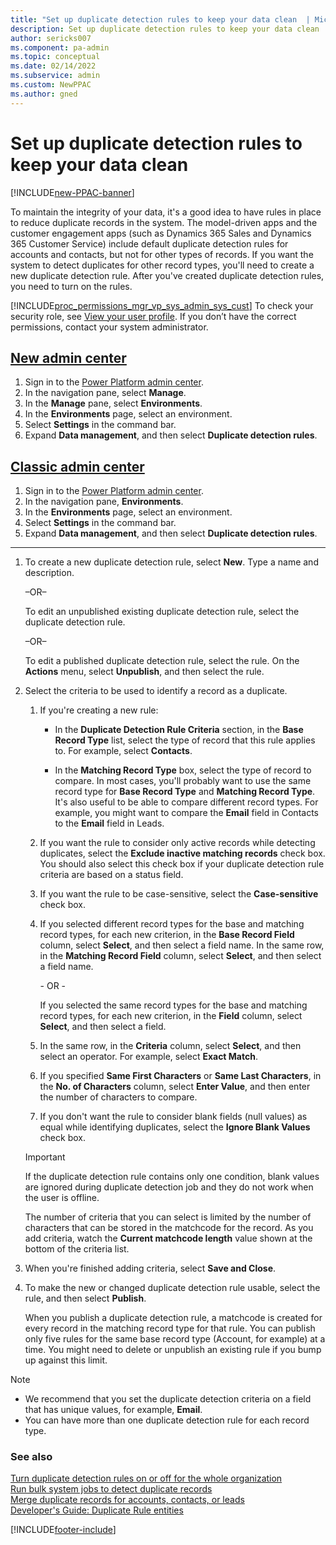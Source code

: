 ```yaml
---
title: "Set up duplicate detection rules to keep your data clean  | MicrosoftDocs"
description: Set up duplicate detection rules to keep your data clean
author: sericks007
ms.component: pa-admin
ms.topic: conceptual
ms.date: 02/14/2022
ms.subservice: admin
ms.custom: NewPPAC
ms.author: gned
---
```

# Set up duplicate detection rules to keep your data clean

[!INCLUDE[new-PPAC-banner](~/includes/new-PPAC-banner.md)]

To maintain the integrity of your data, it's a good idea to have rules in place to reduce duplicate records in the system. The model-driven apps and the customer engagement apps (such as Dynamics 365 Sales and Dynamics 365 Customer Service) include default duplicate detection rules for accounts and contacts, but not for other types of records. If you want the system to detect duplicates for other record types, you'll need to create a new duplicate detection rule. After you've created duplicate detection rules, you need to turn on the rules.  
  
[!INCLUDE[proc_permissions_mgr_vp_sys_admin_sys_cust](../includes/proc-permissions-mgr-vp-sys-admin-sys-cust.md)] To check your security role, see [View your user profile](/powerapps/user/view-your-user-profile). If you don’t have the correct permissions, contact your system administrator.

## [New admin center](#tab/new)
1. Sign in to the [Power Platform admin center](https://admin.powerplatform.microsoft.com/).
1. In the navigation pane, select **Manage**.
1. In the **Manage** pane, select **Environments**.
1. In the **Environments** page, select an environment.
1. Select **Settings** in the command bar.
1. Expand **Data management**, and then select **Duplicate detection rules**. 

## [Classic admin center](#tab/classic)
1. Sign in to the [Power Platform admin center](https://admin.powerplatform.microsoft.com/).
1. In the navigation pane, **Environments**.
1. In the **Environments** page, select an environment.
1. Select **Settings** in the command bar.
1. Expand **Data management**, and then select **Duplicate detection rules**. 
---

1. To create a new duplicate detection rule, select **New**. Type a name and description.  
  
    –OR–  
  
    To edit an unpublished existing duplicate detection rule, select the duplicate detection rule.  
  
    –OR–  
  
    To edit a published duplicate detection rule, select the rule. On the **Actions** menu, select **Unpublish**, and then select the rule.  
  
2. Select the criteria to be used to identify a record as a duplicate.  
  
   1. If you're creating a new rule:  
  
       - In the **Duplicate Detection Rule Criteria** section, in the **Base Record Type** list, select the type of record that this rule applies to. For example, select **Contacts**.  
  
       - In the **Matching Record Type** box, select the type of record to compare. In most cases, you'll probably want to use the same record type for **Base Record Type** and **Matching Record Type**. It's also useful to be able to compare different record types. For example, you might want to compare the **Email** field in Contacts to the **Email** field in Leads.  
  
   2. If you want the rule to consider only active records while detecting duplicates, select the **Exclude inactive matching records** check box. You should also select this check box if your duplicate detection rule criteria are based on a status field.  
  
   3. If you want the rule to be case-sensitive, select the **Case-sensitive** check box.  
  
   4. If you selected different record types for the base and matching record types, for each new criterion, in the **Base Record Field** column, select **Select**, and then select a field name. In the same row, in the **Matching Record Field** column, select **Select**, and then select a field name.  
  
        \-  OR -  
  
        If you selected the same record types for the base and matching record types, for each new criterion, in the **Field** column, select **Select**, and then select a field.  
  
   5. In the same row, in the **Criteria** column, select **Select**, and then select an operator. For example, select **Exact Match**.  
  
   6. If you specified **Same First Characters** or **Same Last Characters**, in the **No. of Characters** column, select **Enter Value**, and then enter the number of characters to compare.  
  
   7. If you don't want the rule to consider blank fields (null values) as equal while identifying duplicates, select the **Ignore Blank Values** check box.  
  
   > [!IMPORTANT]
   >  If the duplicate detection rule contains only one condition, blank values are ignored during duplicate detection job and they do not work when the user is offline.
  
    The number of criteria that you can select is limited by the number of characters that can be stored in the matchcode for the record. As you add criteria, watch the **Current matchcode length** value shown at the bottom of the criteria list.  
  
6. When you're finished adding criteria, select **Save and Close**.  
  
7. To make the new or changed duplicate detection rule usable, select the rule, and then select **Publish**.  
  
    When you publish a duplicate detection rule, a matchcode is created for every record in the matching record type for that rule. You can publish only five rules for the same base record type (Account, for example) at a time. You might need to delete or unpublish an existing rule if you bump up against this limit.  
  
> [!NOTE]
>
> - We recommend that you set the duplicate detection criteria on a field that has unique values, for example, **Email**.  
> - You can have more than one duplicate detection rule for each record type.  
  
### See also  

 [Turn duplicate detection rules on or off for the whole organization](../admin/turn-duplicate-detection-rules-off-whole-organization.md)<br />
 [Run bulk system jobs to detect duplicate records](../admin/run-bulk-system-jobs-detect-duplicate-records.md)<br />
 [Merge duplicate records for accounts, contacts, or leads](/powerapps/user/merge-duplicate-records)<br />
 [Developer's Guide: Duplicate Rule entities](/powerapps/developer/common-data-service/duplicaterule-entities)

[!INCLUDE[footer-include](../includes/footer-banner.md)]
